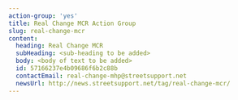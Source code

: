 ```yaml
---
action-group: 'yes'
title: Real Change MCR Action Group
slug: real-change-mcr
content:
  heading: Real Change MCR
  subHeading: <sub-heading to be added>
  body: <body of text to be added>
  id: 57166237e4b09686f6b2c88b
  contactEmail: real-change-mhp@streetsupport.net
  newsUrl: http://news.streetsupport.net/tag/real-change-mcr/
---
```


